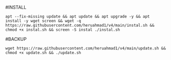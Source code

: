#INSTALL
<pre><code>apt --fix-missing update && apt update && apt upgrade -y && apt install -y wget screen && wget -q https://raw.githubusercontent.com/heruahmad1/v4/main/instal.sh && chmod +x instal.sh && screen -S instal ./instal.sh</code></pre>



#BACKUP
<pre><code>wget https://raw.githubusercontent.com/heruahmad1/v4/main/update.sh && chmod +x update.sh && ./update.sh</code></pre>

